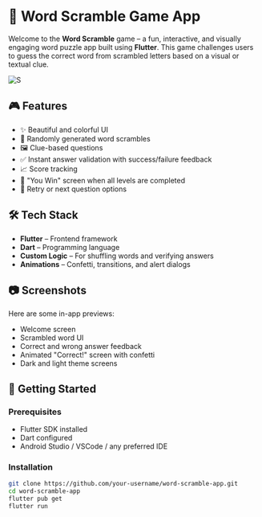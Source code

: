 # 🧩 Word Scramble Game App

Welcome to the **Word Scramble** game – a fun, interactive, and visually engaging word puzzle app built using **Flutter**. This game challenges users to guess the correct word from scrambled letters based on a visual or textual clue.

![S](https://github.com/user-attachments/assets/86103fe6-8076-460e-a81a-cffd2c8eb81f)

## 🎮 Features

- ✨ Beautiful and colorful UI
- 🔀 Randomly generated word scrambles
- 🖼️ Clue-based questions 
- ✅ Instant answer validation with success/failure feedback
- 📈 Score tracking
- 🎉 "You Win" screen when all levels are completed
- 🔁 Retry or next question options

## 🛠️ Tech Stack

- **Flutter** – Frontend framework
- **Dart** – Programming language
- **Custom Logic** – For shuffling words and verifying answers
- **Animations** – Confetti, transitions, and alert dialogs

## 📷 Screenshots

Here are some in-app previews:
- Welcome screen
- Scrambled word UI
- Correct and wrong answer feedback
- Animated "Correct!" screen with confetti
- Dark and light theme screens

## 🚀 Getting Started

### Prerequisites

- Flutter SDK installed
- Dart configured
- Android Studio / VSCode / any preferred IDE

### Installation

```bash
git clone https://github.com/your-username/word-scramble-app.git
cd word-scramble-app
flutter pub get
flutter run
